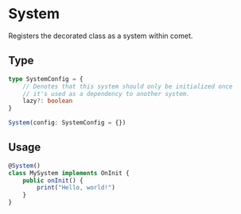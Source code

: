 # System
Registers the decorated class as a system within comet.

## Type
```ts
type SystemConfig = {
	// Denotes that this system should only be initialized once
	// it's used as a dependency to another system.
	lazy?: boolean
}

System(config: SystemConfig = {})
```

## Usage

```ts
@System()
class MySystem implements OnInit {
	public onInit() {
		print("Hello, world!")
	}
}
```